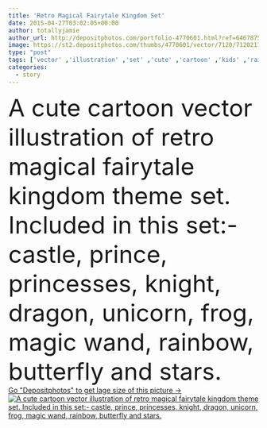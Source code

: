 ```yaml
---
title: 'Retro Magical Fairytale Kingdom Set'
date: 2015-04-27T03:02:05+00:00
author: totallyjamie
author_url: http://depositphotos.com/portfolio-4770601.html?ref=64678756
image: https://st2.depositphotos.com/thumbs/4770601/vector/7120/71202171/api_thumb_450.jpg?forcejpeg=true
type: "post"
tags: ['vector' ,'illustration' ,'set' ,'cute' ,'cartoon' ,'kids' ,'rainbow' ,'stars' ,'Butterfly' ,'knight' ,'adventure' ,'characters' ,'frog' ,'fairytale' ,'prince' ,'princess' ,'magical' ,'dragon' ,'castle' ,'kingdom' ,'unicorn' ,'princesses' ,'magic wand' ,'vector illustration' ,'story book' ,'cartoon illustration' ,'princesas' ,'cartoon dragon' ,'cartoon vector illustration' ]
categories: 
  - story
---
```

<div aling="center">
            <font size="60"> A cute cartoon vector illustration of retro magical fairytale kingdom theme set. Included in this set:- castle, prince, princesses, knight, dragon, unicorn, frog, magic wand, rainbow, butterfly and stars.</font>   
</div>
<div>
    <a href='https://depositphotos.com/71202171/stock-illustration-retro-magical-fairytale-kingdom-set.html?ref=64678756' target=_blank > Go "Depositphotos" to get lage size of this picture ->
        <img href='https://depositphotos.com/71202171/stock-illustration-retro-magical-fairytale-kingdom-set.html?ref=64678756' src='https://st2.depositphotos.com/4770601/7120/v/950/depositphotos_71202171-stock-illustration-retro-magical-fairytale-kingdom-set.jpg?forcejpeg=true' alt='A cute cartoon vector illustration of retro magical fairytale kingdom theme set. Included in this set:- castle, prince, princesses, knight, dragon, unicorn, frog, magic wand, rainbow, butterfly and stars.' >
    </a>
</div>
